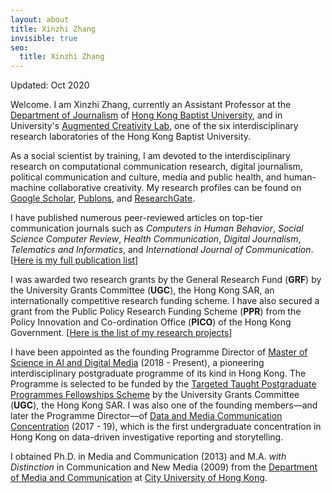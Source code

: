 ```yaml
---
layout: about
title: Xinzhi Zhang
invisible: true
seo:
  title: Xinzhi Zhang
---
```


Updated: Oct 2020 

Welcome. I am Xinzhi Zhang, currently an Assistant Professor at the [Department of Journalism](http://www.jour.hkbu.edu.hk/faculty-member/dr-xinzhi-zhang/) of [Hong Kong Baptist University](http://www.hkbu.edu.hk), and in University's [Augmented Creativity Lab](https://interdisciplinary-research.hkbu.edu.hk/cluster-and-lab/lab/augmented-creativity), one of the six interdisciplinary research laboratories of the Hong Kong Baptist University. 

As a social scientist by training, I am devoted to the interdisciplinary research on computational communication research, digital journalism, political communication and culture, media and public health, and human-machine collaborative creativity. My research profiles can be found on [Google Scholar](https://scholar.google.com.hk/citations?user=iOFeIDIAAAAJ&hl=en), [Publons](https://publons.com/researcher/1613458/xinzhi-zhang), and [ResearchGate](https://www.researchgate.net/profile/Xinzhi_Zhang3).

I have published numerous peer-reviewed articles on top-tier communication journals such as *Computers in Human Behavior*, *Social Science Computer Review*, *Health Communication*, *Digital Journalism*, *Telematics and Informatics*, and *International Journal of Communication*. [[Here is my full publication list](http://drxinzhizhang.com/pages/pubs.html)]

I was awarded two research grants by the General Research Fund (**GRF**) by the University Grants Committee (**UGC**), the Hong Kong SAR, an internationally competitive research funding scheme. I have also secured a grant from the Public Policy Research Funding Scheme (**PPR**) from the Policy Innovation and Co-ordination Office (**PICO**) of the Hong Kong Government. [[Here is the list of my research projects](http://drxinzhizhang.com/pages/projects.html)] 

I have been appointed as the founding Programme Director of [Master of Science in AI and Digital Media](http://comd.hkbu.edu.hk/masters/en/aidm) (2018 - Present), a pioneering interdisciplinary postgraduate programme of its kind in Hong Kong. The Programme is selected to be funded by the [Targeted Taught Postgraduate Programmes Fellowships Scheme](https://www.ugc.edu.hk/eng/ugc/activity/targeted_postgraduate_scheme.html) by the University Grants Committee (**UGC**), the Hong Kong SAR. I was also one of the founding members—and later the Programme Director—of [Data and Media Communication Concentration](http://bu-dmc.hkbu.edu.hk) (2017 - 19), which is the first undergraduate concentration in Hong Kong on data-driven investigative reporting and storytelling. 

I obtained Ph.D. in Media and Communication (2013) and M.A. *with Distinction* in Communication and New Media (2009) from the [Department of Media and Communication](http://www6.cityu.edu.hk/com/) at [City University of Hong Kong](www.cityu.edu.hk). 
